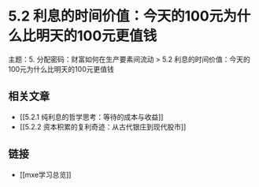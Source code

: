 # 5.2 利息的时间价值：今天的100元为什么比明天的100元更值钱

主题：5. 分配密码：财富如何在生产要素间流动 > 5.2 利息的时间价值：今天的100元为什么比明天的100元更值钱

## 相关文章

- [[5.2.1 纯利息的哲学思考：等待的成本与收益]]
- [[5.2.2 资本积累的复利奇迹：从古代银庄到现代股市]]

## 链接

- [[mxe学习总览]]
